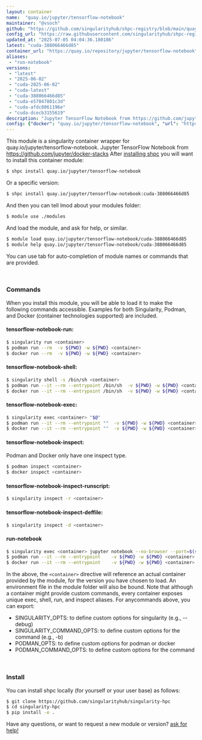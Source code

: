 ```yaml
---
layout: container
name:  "quay.io/jupyter/tensorflow-notebook"
maintainer: "@vsoch"
github: "https://github.com/singularityhub/shpc-registry/blob/main/quay.io/jupyter/tensorflow-notebook/container.yaml"
config_url: "https://raw.githubusercontent.com/singularityhub/shpc-registry/main/quay.io/jupyter/tensorflow-notebook/container.yaml"
updated_at: "2025-07-05 04:04:36.180186"
latest: "cuda-388066466d85"
container_url: "https://quay.io/repository/jupyter/tensorflow-notebook"
aliases:
 - "run-notebook"
versions:
 - "latest"
 - "2025-06-02"
 - "cuda-2025-06-02"
 - "cuda-latest"
 - "cuda-388066466d85"
 - "cuda-e57047801c3d"
 - "cuda-afdc8061196e"
 - "cuda-dcecb3155619"
description: "Jupyter TensorFlow Notebook from https://github.com/jupyter/docker-stacks"
config: {"docker": "quay.io/jupyter/tensorflow-notebook", "url": "https://quay.io/repository/jupyter/tensorflow-notebook", "maintainer": "@HasseJohansen", "description": "Jupyter TensorFlow Notebook from https://github.com/jupyter/docker-stacks", "latest": {"cuda-388066466d85": "sha256:d8b4f1d67dd6170ef8eff302c22d91e04ea1074ddd3788e9712634e7fa6e1412"}, "tags": {"latest": "sha256:c640236b57d563b5468ea888ff38d8641645071fc0794c64b334da57576399aa", "2025-06-02": "sha256:fcd545494caf7ea38d531512784d380c3efa4c13e635071fc914d7d80ac4f5b6", "cuda-2025-06-02": "sha256:99496ed0740f617341cc6578da68c69b746828f5145a9d76bc1d2188ece34d3f", "cuda-latest": "sha256:abab0c908a565fd7748c5fb4a1ca2feffa6198028a4b160e9b4668b26c113d50", "cuda-388066466d85": "sha256:d8b4f1d67dd6170ef8eff302c22d91e04ea1074ddd3788e9712634e7fa6e1412", "cuda-e57047801c3d": "sha256:d6b79dc162df12bc1d5ee078985fdc5fc3bba9a79e82c52b1763a17c51267d23", "cuda-afdc8061196e": "sha256:de4ef91b24f70718c1eb2500d7a31f623f7f276647e34ca80b860ca93382c133", "cuda-dcecb3155619": "sha256:88368171db064ba1c525b74163f7fdab5c09152a22c32635fc4e8b3e7e25d0b5"}, "aliases": [{"name": "run-notebook", "command": "jupyter notebook --no-browser --port=$(shuf -i 2000-65000 -n 1) --ip 0.0.0.0"}]}
---
```


This module is a singularity container wrapper for quay.io/jupyter/tensorflow-notebook.
Jupyter TensorFlow Notebook from https://github.com/jupyter/docker-stacks
After [installing shpc](#install) you will want to install this container module:


```bash
$ shpc install quay.io/jupyter/tensorflow-notebook
```

Or a specific version:

```bash
$ shpc install quay.io/jupyter/tensorflow-notebook:cuda-388066466d85
```

And then you can tell lmod about your modules folder:

```bash
$ module use ./modules
```

And load the module, and ask for help, or similar.

```bash
$ module load quay.io/jupyter/tensorflow-notebook/cuda-388066466d85
$ module help quay.io/jupyter/tensorflow-notebook/cuda-388066466d85
```

You can use tab for auto-completion of module names or commands that are provided.

<br>

### Commands

When you install this module, you will be able to load it to make the following commands accessible.
Examples for both Singularity, Podman, and Docker (container technologies supported) are included.

#### tensorflow-notebook-run:

```bash
$ singularity run <container>
$ podman run --rm  -v ${PWD} -w ${PWD} <container>
$ docker run --rm  -v ${PWD} -w ${PWD} <container>
```

#### tensorflow-notebook-shell:

```bash
$ singularity shell -s /bin/sh <container>
$ podman run --it --rm --entrypoint /bin/sh  -v ${PWD} -w ${PWD} <container>
$ docker run --it --rm --entrypoint /bin/sh  -v ${PWD} -w ${PWD} <container>
```

#### tensorflow-notebook-exec:

```bash
$ singularity exec <container> "$@"
$ podman run --it --rm --entrypoint ""  -v ${PWD} -w ${PWD} <container> "$@"
$ docker run --it --rm --entrypoint ""  -v ${PWD} -w ${PWD} <container> "$@"
```

#### tensorflow-notebook-inspect:

Podman and Docker only have one inspect type.

```bash
$ podman inspect <container>
$ docker inspect <container>
```

#### tensorflow-notebook-inspect-runscript:

```bash
$ singularity inspect -r <container>
```

#### tensorflow-notebook-inspect-deffile:

```bash
$ singularity inspect -d <container>
```


#### run-notebook

```bash
$ singularity exec <container> jupyter notebook --no-browser --port=$(shuf -i 2000-65000 -n 1) --ip 0.0.0.0
$ podman run --it --rm --entrypoint    -v ${PWD} -w ${PWD} <container> -c " $@"
$ docker run --it --rm --entrypoint    -v ${PWD} -w ${PWD} <container> -c " $@"
```



In the above, the `<container>` directive will reference an actual container provided
by the module, for the version you have chosen to load. An environment file in the
module folder will also be bound. Note that although a container
might provide custom commands, every container exposes unique exec, shell, run, and
inspect aliases. For anycommands above, you can export:

 - SINGULARITY_OPTS: to define custom options for singularity (e.g., --debug)
 - SINGULARITY_COMMAND_OPTS: to define custom options for the command (e.g., -b)
 - PODMAN_OPTS: to define custom options for podman or docker
 - PODMAN_COMMAND_OPTS: to define custom options for the command

<br>

### Install

You can install shpc locally (for yourself or your user base) as follows:

```bash
$ git clone https://github.com/singularityhub/singularity-hpc
$ cd singularity-hpc
$ pip install -e .
```

Have any questions, or want to request a new module or version? [ask for help!](https://github.com/singularityhub/singularity-hpc/issues)